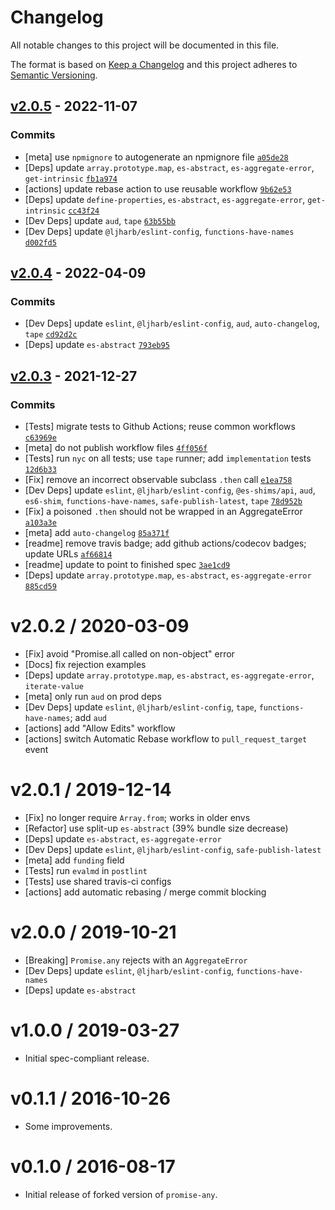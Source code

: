 # Changelog

All notable changes to this project will be documented in this file.

The format is based on [Keep a Changelog](https://keepachangelog.com/en/1.0.0/)
and this project adheres to [Semantic Versioning](https://semver.org/spec/v2.0.0.html).

## [v2.0.5](https://github.com/es-shims/Promise.any/compare/v2.0.4...v2.0.5) - 2022-11-07

### Commits

- [meta] use `npmignore` to autogenerate an npmignore file [`a05de28`](https://github.com/es-shims/Promise.any/commit/a05de28a21582aac7695299a5bec69540ff0bccd)
- [Deps] update `array.prototype.map`, `es-abstract`, `es-aggregate-error`, `get-intrinsic` [`fb1a974`](https://github.com/es-shims/Promise.any/commit/fb1a974a9aaa555da72d88764e01d66709dd52a0)
- [actions] update rebase action to use reusable workflow [`9b62e53`](https://github.com/es-shims/Promise.any/commit/9b62e53eb436363fea9c00d33df50cebd216f978)
- [Deps] update `define-properties`, `es-abstract`, `es-aggregate-error`, `get-intrinsic` [`cc43f24`](https://github.com/es-shims/Promise.any/commit/cc43f240fc265e160e7f0991f71d75fef5dab000)
- [Dev Deps] update `aud`, `tape` [`63b55bb`](https://github.com/es-shims/Promise.any/commit/63b55bb2bfd1dd3dbb6fb6fab0e61666067f6cee)
- [Dev Deps] update `@ljharb/eslint-config`, `functions-have-names` [`d002fd5`](https://github.com/es-shims/Promise.any/commit/d002fd532267ffead2edac8354d6a967e0042354)

## [v2.0.4](https://github.com/es-shims/Promise.any/compare/v2.0.3...v2.0.4) - 2022-04-09

### Commits

- [Dev Deps] update `eslint`, `@ljharb/eslint-config`, `aud`, `auto-changelog`, `tape` [`cd92d2c`](https://github.com/es-shims/Promise.any/commit/cd92d2cbdd9b590063f49a24dfaaae34b16ffd47)
- [Deps] update `es-abstract` [`793eb95`](https://github.com/es-shims/Promise.any/commit/793eb95ac43def5ad44bcf814e83d649cd9e0555)

## [v2.0.3](https://github.com/es-shims/Promise.any/compare/v2.0.2...v2.0.3) - 2021-12-27

### Commits

- [Tests] migrate tests to Github Actions; reuse common workflows [`c63969e`](https://github.com/es-shims/Promise.any/commit/c63969e02b2d67a1e911f7bf1e42f20d9d0c2b1d)
- [meta] do not publish workflow files [`4ff056f`](https://github.com/es-shims/Promise.any/commit/4ff056feb0710f962008645babf0461de6379bc5)
- [Tests] run `nyc` on all tests; use `tape` runner; add `implementation` tests [`12d6b33`](https://github.com/es-shims/Promise.any/commit/12d6b330d0ec8818e3485476db2ee613af83a212)
- [Fix] remove an incorrect observable subclass `.then` call [`e1ea758`](https://github.com/es-shims/Promise.any/commit/e1ea7587f44bf62a441ce4ddf5e792df18ba9bb0)
- [Dev Deps] update `eslint`, `@ljharb/eslint-config`, `@es-shims/api`, `aud`, `es6-shim`, `functions-have-names`, `safe-publish-latest`, `tape` [`78d952b`](https://github.com/es-shims/Promise.any/commit/78d952b471459029830d66e28aed8b6c2aa4c8a6)
- [Fix] a poisoned `.then` should not be wrapped in an AggregateError [`a103a3e`](https://github.com/es-shims/Promise.any/commit/a103a3ef713c3b15245a11d8fda832246118012e)
- [meta] add `auto-changelog` [`85a371f`](https://github.com/es-shims/Promise.any/commit/85a371f9f40f2b60dc6db5619f46d3041a20dc36)
- [readme] remove travis badge; add github actions/codecov badges; update URLs [`af66814`](https://github.com/es-shims/Promise.any/commit/af668149cd90f8570fc3098324d86c32f4233c87)
- [readme] update to point to finished spec [`3ae1cd9`](https://github.com/es-shims/Promise.any/commit/3ae1cd935b572e0e357ab275aa1c24733474ca21)
- [Deps] update `array.prototype.map`, `es-abstract`, `es-aggregate-error` [`885cd59`](https://github.com/es-shims/Promise.any/commit/885cd5905d90ca14a6b9a0597ac8a4590824ef28)

<!-- auto-changelog-above -->
v2.0.2 / 2020-03-09
=================
  * [Fix] avoid "Promise.all called on non-object" error
  * [Docs] fix rejection examples
  * [Deps] update `array.prototype.map`, `es-abstract`, `es-aggregate-error`, `iterate-value`
  * [meta] only run `aud` on prod deps
  * [Dev Deps] update `eslint`, `@ljharb/eslint-config`, `tape`, `functions-have-names`; add `aud`
  * [actions] add "Allow Edits" workflow
  * [actions] switch Automatic Rebase workflow to `pull_request_target` event

v2.0.1 / 2019-12-14
=================
  * [Fix] no longer require `Array.from`; works in older envs
  * [Refactor] use split-up `es-abstract` (39% bundle size decrease)
  * [Deps] update `es-abstract`, `es-aggregate-error`
  * [Dev Deps] update `eslint`, `@ljharb/eslint-config`, `safe-publish-latest`
  * [meta] add `funding` field
  * [Tests] run `evalmd` in `postlint`
  * [Tests] use shared travis-ci configs
  * [actions] add automatic rebasing / merge commit blocking

v2.0.0 / 2019-10-21
=================
  * [Breaking] `Promise.any` rejects with an `AggregateError`
  * [Dev Deps] update `eslint`, `@ljharb/eslint-config`, `functions-have-names`
  * [Deps] update `es-abstract`

v1.0.0 / 2019-03-27
=================
  * Initial spec-compliant release.

v0.1.1 / 2016-10-26
=================
  * Some improvements.

v0.1.0 / 2016-08-17
=================
  * Initial release of forked version of `promise-any`.

